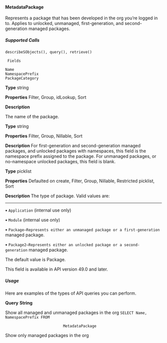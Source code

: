 #### MetadataPackage

Represents a package that has been developed in the org you’re logged in to. Applies to unlocked, unmanaged, first-generation, and
second-generation managed packages.

##### Supported Calls
```
describeSObjects(), query(), retrieve()

 Fields

```
```
Name
NamespacePrefix
PackageCategory

```

**Type**
string

**Properties**
Filter, Group, idLookup, Sort

**Description**

The name of the package.

**Type**
string

**Properties**
Filter, Group, Nillable, Sort

**Description**
For first-generation and second-generation managed packages, and unlocked
packages with namespaces, this field is the namespace prefix assigned to the
package. For unmanaged packages, or no-namespace unlocked packages, this
field is blank.

**Type**
picklist

**Properties**
Defaulted on create, Filter, Group, Nillable, Restricted picklist, Sort

**Description**
The type of package. Valid values are:


-----

**•** `Application` (internal use only)

**•** `Module` (internal use only)

**•** `Package—Represents either an unmanaged package or a first-generation`
managed package.

**•** `Package2—Represents either an unlocked package or a second-generation`
managed package.

The default value is Package.

This field is available in API version 49.0 and later.

##### Usage

Here are examples of the types of API queries you can perform.

**Query** **String**

Show all managed and unmanaged packages in the org `SELECT Name, NamespacePrefix FROM`
```
                          MetadataPackage

```

Show only managed packages in the org
